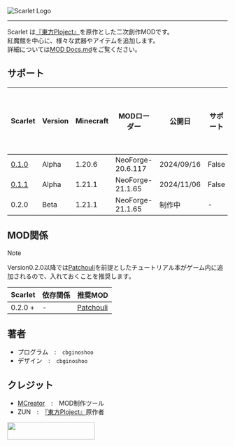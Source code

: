 [Touhou_Wiki]: https://ja.wikipedia.org/wiki/東方Project
![Scarlet Logo](https://github.com/cbginoshoo/Scarlet/blob/scarlet-0.2.0-neoforge-1.21.1/logo.png)  
___  
Scarlet は[『東方Ploject』][Touhou_Wiki]を原作とした二次創作MODです。  
紅魔館を中心に、様々な武器やアイテムを追加します。  
詳細については[MOD Docs.md](MOD%20Docs.md)をご覧ください。  
## サポート  
| Scarlet | Version | Minecraft | MODローダー | 公開日 | サポート | サポート期限 |  
----|----|----|----|----|----|----  
| [0.1.0](/NeoForge-20.6.117/scarlet-0.1.0-neoforge-1.20.6.jar) | Alpha | 1.20.6 | NeoForge-20.6.117 | 2024/09/16 | False | - |  
| [0.1.1](/NeoForge-21.1.65/scarlet-0.1.1-neoforge-1.21.1.jar) | Alpha | 1.21.1 | NeoForge-21.1.65 | 2024/11/06 | False | - |  
| 0.2.0 | Beta | 1.21.1 | NeoForge-21.1.65 | 制作中 | - | - |  
## MOD関係  
> [!NOTE]  
> Version0.2.0以降では[Patchouli](https://www.curseforge.com/minecraft/mc-mods/patchouli/files/5683901)を前提としたチュートリアル本がゲーム内に追加されるので、入れておくことを推奨します。
  
| Scarlet | 依存関係 | 推奨MOD |  
----|----|----  
| 0.2.0 + | - | [Patchouli](https://www.curseforge.com/minecraft/mc-mods/patchouli/files/5683901) |  
## 著者  
- プログラム　:　`cbginoshoo`  
- デザイン　:　`cbginoshoo`  
## クレジット  
- [MCreator](https://mcreator.net/about)　:　MOD制作ツール  
- ZUN　:　[『東方Ploject』][Touhou_Wiki]原作者  
<a href="http://www16.big.or.jp/~zun/">
  <img src="http://www16.big.or.jp/~zun/image/banner.gif" width=200 height=40>
</a>
